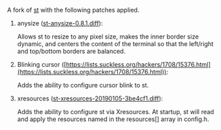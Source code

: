 A fork of [st](https://st.suckless.org/) with the following patches applied.

1. anysize ([st-anysize-0.8.1.diff](https://st.suckless.org/patches/anysize/st-anysize-0.8.1.diff)):

    Allows st to resize to any pixel size, makes the inner border size dynamic, and centers the content of the terminal so that the left/right and top/bottom borders are balanced.

2. Blinking cursor ([https://lists.suckless.org/hackers/1708/15376.html](https://lists.suckless.org/hackers/1708/15376.html)):

    Adds the ability to configure cursor blink to st.

3. xresources ([st-xresources-20190105-3be4cf1.diff](https://st.suckless.org/patches/xresources/st-xresources-20190105-3be4cf1.diff)):

    Adds the ability to configure st via Xresources. At startup, st will read and apply the resources named in the resources[] array in config.h.
